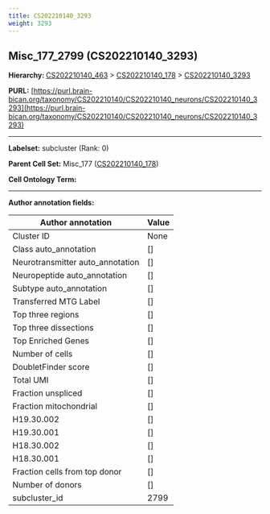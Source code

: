 ```yaml
---
title: CS202210140_3293
weight: 3293
---
```

## Misc_177_2799 (CS202210140_3293)
<b>Hierarchy: </b>
[CS202210140_463](../CS202210140_463) >
[CS202210140_178](../CS202210140_178) >
[CS202210140_3293](../CS202210140_3293)

**PURL:** [https://purl.brain-bican.org/taxonomy/CS202210140/CS202210140_neurons/CS202210140_3293](https://purl.brain-bican.org/taxonomy/CS202210140/CS202210140_neurons/CS202210140_3293)

---


**Labelset:** subcluster (Rank: 0)

**Parent Cell Set:** Misc_177 ([CS202210140_178](../CS202210140_178))



**Cell Ontology Term:** 

[MARKER GENES.]: #


---

[TRANSFERRED ANNOTATIONS.]: #


[AUTHOR ANNOTATION FIELDS.]: #


**Author annotation fields:**

| Author annotation | Value |
|-------------------|-------|
|Cluster ID|None|
|Class auto_annotation|[]|
|Neurotransmitter auto_annotation|[]|
|Neuropeptide auto_annotation|[]|
|Subtype auto_annotation|[]|
|Transferred MTG Label|[]|
|Top three regions|[]|
|Top three dissections|[]|
|Top Enriched Genes|[]|
|Number of cells|[]|
|DoubletFinder score|[]|
|Total UMI|[]|
|Fraction unspliced|[]|
|Fraction mitochondrial|[]|
|H19.30.002|[]|
|H19.30.001|[]|
|H18.30.002|[]|
|H18.30.001|[]|
|Fraction cells from top donor|[]|
|Number of donors|[]|
|subcluster_id|2799|
